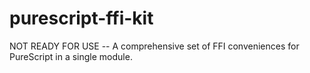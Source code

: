 # purescript-ffi-kit
NOT READY FOR USE -- A comprehensive set of FFI conveniences for PureScript in a single module.
